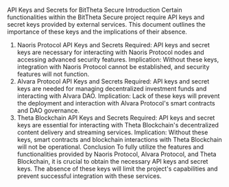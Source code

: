 API Keys and Secrets for BitTheta Secure
Introduction
Certain functionalities within the BitTheta Secure project require API keys and secret keys provided by external services. This document outlines the importance of these keys and the implications of their absence.

1. Naoris Protocol
API Keys and Secrets
Required: API keys and secret keys are necessary for interacting with Naoris Protocol nodes and accessing advanced security features.
Implication: Without these keys, integration with Naoris Protocol cannot be established, and security features will not function.
2. Alvara Protocol
API Keys and Secrets
Required: API keys and secret keys are needed for managing decentralized investment funds and interacting with Alvara DAO.
Implication: Lack of these keys will prevent the deployment and interaction with Alvara Protocol's smart contracts and DAO governance.
3. Theta Blockchain
API Keys and Secrets
Required: API keys and secret keys are essential for interacting with Theta Blockchain's decentralized content delivery and streaming services.
Implication: Without these keys, smart contracts and blockchain interactions with Theta Blockchain will not be operational.
Conclusion
To fully utilize the features and functionalities provided by Naoris Protocol, Alvara Protocol, and Theta Blockchain, it is crucial to obtain the necessary API keys and secret keys. The absence of these keys will limit the project's capabilities and prevent successful integration with these services.

